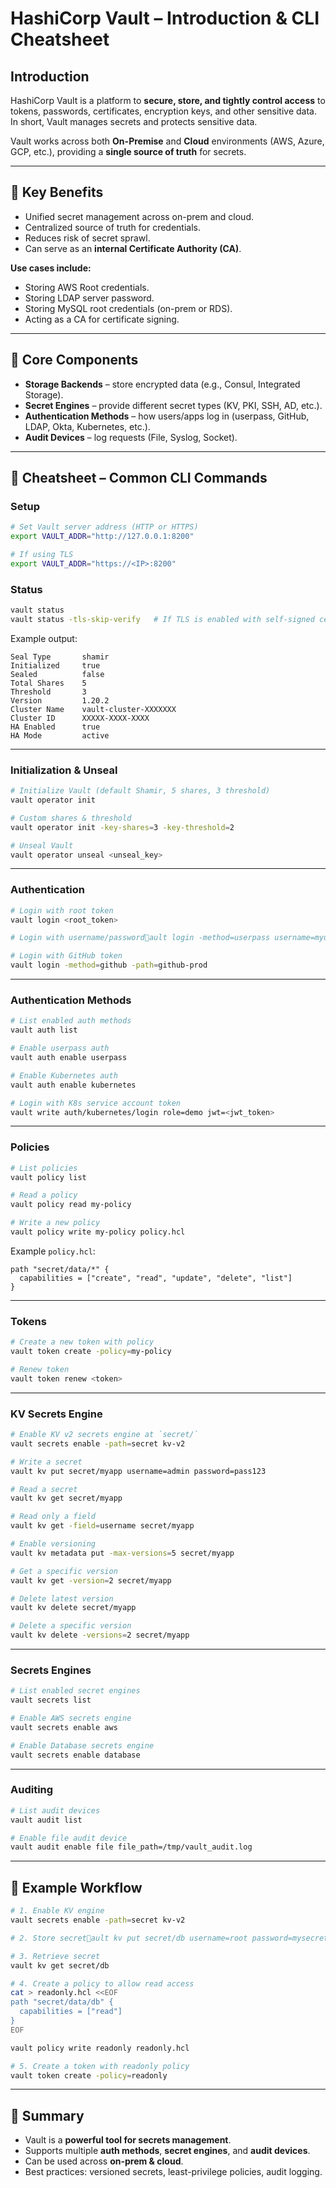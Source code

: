 # HashiCorp Vault – Introduction & CLI Cheatsheet

## Introduction
HashiCorp Vault is a platform to **secure, store, and tightly control access** to tokens, passwords, certificates, encryption keys, and other sensitive data. In short, Vault manages secrets and protects sensitive data.

Vault works across both **On-Premise** and **Cloud** environments (AWS, Azure, GCP, etc.), providing a **single source of truth** for secrets.

---

## 🔑 Key Benefits
- Unified secret management across on-prem and cloud.
- Centralized source of truth for credentials.
- Reduces risk of secret sprawl.
- Can serve as an **internal Certificate Authority (CA)**.

**Use cases include:**
- Storing AWS Root credentials.
- Storing LDAP server password.
- Storing MySQL root credentials (on-prem or RDS).
- Acting as a CA for certificate signing.

---

## 🧩 Core Components
- **Storage Backends** – store encrypted data (e.g., Consul, Integrated Storage).
- **Secret Engines** – provide different secret types (KV, PKI, SSH, AD, etc.).
- **Authentication Methods** – how users/apps log in (userpass, GitHub, LDAP, Okta, Kubernetes, etc.).
- **Audit Devices** – log requests (File, Syslog, Socket).

---

## 📘 Cheatsheet – Common CLI Commands

### Setup
```bash
# Set Vault server address (HTTP or HTTPS)
export VAULT_ADDR="http://127.0.0.1:8200"

# If using TLS
export VAULT_ADDR="https://<IP>:8200"
```

### Status
```bash
vault status
vault status -tls-skip-verify   # If TLS is enabled with self-signed certs
```

Example output:
```
Seal Type       shamir
Initialized     true
Sealed          false
Total Shares    5
Threshold       3
Version         1.20.2
Cluster Name    vault-cluster-XXXXXXX
Cluster ID      XXXXX-XXXX-XXXX
HA Enabled      true
HA Mode         active
```

---

### Initialization & Unseal
```bash
# Initialize Vault (default Shamir, 5 shares, 3 threshold)
vault operator init

# Custom shares & threshold
vault operator init -key-shares=3 -key-threshold=2

# Unseal Vault
vault operator unseal <unseal_key>
```

---

### Authentication
```bash
# Login with root token
vault login <root_token>

# Login with username/passwordault login -method=userpass username=myuser

# Login with GitHub token
vault login -method=github -path=github-prod
```

---

### Authentication Methods
```bash
# List enabled auth methods
vault auth list

# Enable userpass auth
vault auth enable userpass

# Enable Kubernetes auth
vault auth enable kubernetes

# Login with K8s service account token
vault write auth/kubernetes/login role=demo jwt=<jwt_token>
```

---

### Policies
```bash
# List policies
vault policy list

# Read a policy
vault policy read my-policy

# Write a new policy
vault policy write my-policy policy.hcl
```

Example `policy.hcl`:
```hcl
path "secret/data/*" {
  capabilities = ["create", "read", "update", "delete", "list"]
}
```

---

### Tokens
```bash
# Create a new token with policy
vault token create -policy=my-policy

# Renew token
vault token renew <token>
```

---

### KV Secrets Engine
```bash
# Enable KV v2 secrets engine at `secret/`
vault secrets enable -path=secret kv-v2

# Write a secret
vault kv put secret/myapp username=admin password=pass123

# Read a secret
vault kv get secret/myapp

# Read only a field
vault kv get -field=username secret/myapp

# Enable versioning
vault kv metadata put -max-versions=5 secret/myapp

# Get a specific version
vault kv get -version=2 secret/myapp

# Delete latest version
vault kv delete secret/myapp

# Delete a specific version
vault kv delete -versions=2 secret/myapp
```

---

### Secrets Engines
```bash
# List enabled secret engines
vault secrets list

# Enable AWS secrets engine
vault secrets enable aws

# Enable Database secrets engine
vault secrets enable database
```

---

### Auditing
```bash
# List audit devices
vault audit list

# Enable file audit device
vault audit enable file file_path=/tmp/vault_audit.log
```

---

## 📌 Example Workflow
```bash
# 1. Enable KV engine
vault secrets enable -path=secret kv-v2

# 2. Store secretault kv put secret/db username=root password=mysecret

# 3. Retrieve secret
vault kv get secret/db

# 4. Create a policy to allow read access
cat > readonly.hcl <<EOF
path "secret/data/db" {
  capabilities = ["read"]
}
EOF

vault policy write readonly readonly.hcl

# 5. Create a token with readonly policy
vault token create -policy=readonly
```

---

## 🚀 Summary
- Vault is a **powerful tool for secrets management**.
- Supports multiple **auth methods**, **secret engines**, and **audit devices**.
- Can be used across **on-prem & cloud**.
- Best practices: versioned secrets, least-privilege policies, audit logging.
